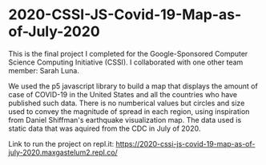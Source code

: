 # 2020-CSSI-JS-Covid-19-Map-as-of-July-2020

This is the final project I completed for the Google-Sponsored Computer Science Computing Initiative (CSSI). I collaborated with one other team member: Sarah Luna. 

We used the p5 javascript library to build a map that displays the amount of case of COVID-19 in the United States and all the countries who have published such data. There is no numberical values but circles and size used to convey the magnitude of spread in each region, using inspiration from Daniel Shiffman's earthquake visualization map. The data used is static data that was aquired from the CDC in July of 2020.

Link to run the project on repl.it: https://2020-cssi-js-covid-19-map-as-of-july-2020.maxgastelum2.repl.co/

